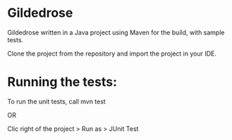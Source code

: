 # Gildedrose 

Gildedrose written in a Java project using Maven for the build, with sample tests.

Clone the project from the repository and import the project in your IDE.

# Running the tests:

To run the unit tests, call mvn test 

OR

Clic right of the project > Run as > JUnit Test

